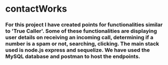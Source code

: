# contactWorks

### For this project I have created points for functionalities similar to 'True Caller'. Some of these functionalities are displaying user details on receiving an incoming call, determining if a number is a spam or not, searching, clicking. The main stack used is node.js express and sequelize. We have used the MySQL database and postman to host the endpoints.
